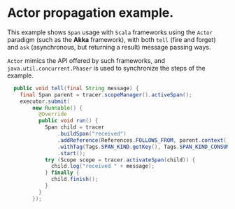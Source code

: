 # Actor propagation example.

This example shows `Span` usage with `Scala` frameworks using the `Actor` paradigm (such as the **Akka** framework), with both `tell` (fire and forget) and `ask` (asynchronous, but returning a result)  message passing ways. 

`Actor` mimics the API offered by such frameworks, and `java.util.concurrent.Phaser` is used to synchronize the steps of the example.

```java
  public void tell(final String message) {
    final Span parent = tracer.scopeManager().activeSpan();
    executor.submit(
        new Runnable() {
          @Override
          public void run() {
            Span child = tracer
                .buildSpan("received")
                .addReference(References.FOLLOWS_FROM, parent.context())
                .withTag(Tags.SPAN_KIND.getKey(), Tags.SPAN_KIND_CONSUMER)
                .start();
            try (Scope scope = tracer.activateSpan(child)) {
              child.log("received " + message);
            } finally {
              child.finish();
            }
          }
        });
```
